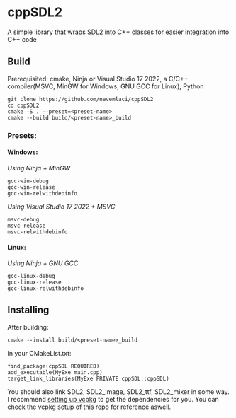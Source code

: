 # cppSDL2
A simple library that wraps SDL2 into C++ classes for easier integration into C++ code

## Build
Prerequisited: cmake, Ninja or Visual Studio 17 2022, a C/C++ compiler(MSVC, MinGW for Windows, GNU GCC for Linux), Python

```
git clone https://github.com/nevemlaci/cppSDL2
cd cppSDL2
cmake -S . --preset=<preset-name>
cmake --build build/<preset-name>_build
```

### Presets:
#### Windows:
*Using Ninja + MinGW*
```
gcc-win-debug
gcc-win-release
gcc-win-relwithdebinfo
```

*Using Visual Studio 17 2022 + MSVC*
```
msvc-debug
msvc-release
msvc-relwithdebinfo
```

#### Linux:
*Using Ninja + GNU GCC*
```
gcc-linux-debug
gcc-linux-release
gcc-linux-relwithdebinfo
```

## Installing
After building:
```
cmake --install build/<preset-name>_build
```

In your CMakeList.txt:

```
find_package(cppSDL REQUIRED)
add_executable(MyExe main.cpp)
target_link_libraries(MyExe PRIVATE cppSDL::cppSDL)
```

You should also link SDL2, SDL2_image, SDL2_ttf, SDL2_mixer in some way. I recommend [setting up vcpkg](https://learn.microsoft.com/en-us/vcpkg/users/buildsystems/cmake-integration) to get the dependencies for you. You can check the vcpkg setup of this repo for reference aswell.
